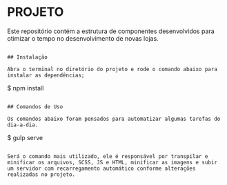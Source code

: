 # PROJETO

Este repositório contém a estrutura de componentes desenvolvidos para otimizar o tempo no desenvolvimento de novas lojas.

```

## Instalação

Abra o terminal no diretório do projeto e rode o comando abaixo para instalar as dependências;

```

\$ npm install

```

## Comandos de Uso

Os comandos abaixo foram pensados para automatizar algumas tarefas do dia-a-dia.

```

\$ gulp serve

```

Será o comando mais utilizado, ele é responsável por transpilar e minificar os arquivos, SCSS, JS e HTML, minificar as imagens e subir um servidor com recarregamento automático conforme alterações realizadas no projeto.
```
